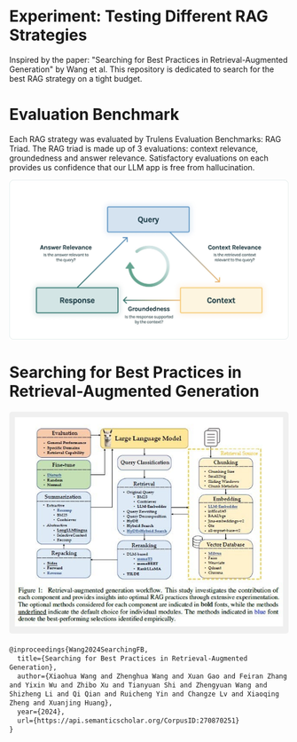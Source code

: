 # Experiment: Testing Different RAG Strategies
Inspired by the paper: "Searching for Best Practices in Retrieval-Augmented Generation" by Wang et al. This repository is dedicated to search for the best RAG strategy on a tight budget.
# Evaluation Benchmark
Each RAG strategy was evaluated by Trulens Evaluation Benchmarks: RAG Triad. The RAG triad is made up of 3 evaluations: context relevance, groundedness and answer relevance. Satisfactory evaluations on each provides us confidence that our LLM app is free from hallucination.

![rag_triad](rag_evaluation.jpg)

# Searching for Best Practices in Retrieval-Augmented Generation
<div align="center" style="margin-top: 20px; margin-bottom: 20px; padding: 10px; background-color: #f0f0f0; border-radius: 5px;">
  <img src="quick_read.jpg" alt="Paper Description">
</div>

```
@inproceedings{Wang2024SearchingFB,
  title={Searching for Best Practices in Retrieval-Augmented Generation},
  author={Xiaohua Wang and Zhenghua Wang and Xuan Gao and Feiran Zhang and Yixin Wu and Zhibo Xu and Tianyuan Shi and Zhengyuan Wang and Shizheng Li and Qi Qian and Ruicheng Yin and Changze Lv and Xiaoqing Zheng and Xuanjing Huang},
  year={2024},
  url={https://api.semanticscholar.org/CorpusID:270870251}
}
```
